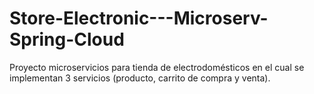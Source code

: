 # Store-Electronic---Microserv-Spring-Cloud
Proyecto microservicios para tienda de electrodomésticos en el cual se implementan 3 servicios (producto, carrito de compra y venta).
